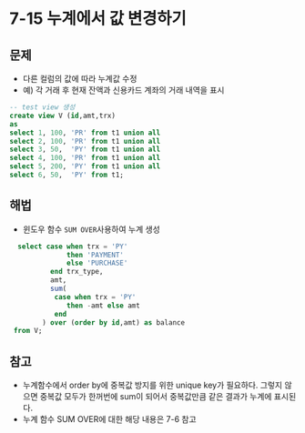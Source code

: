 # 7-15 누계에서 값 변경하기

## 문제
- 다른 컬럼의 값에 따라 누계값 수정 
- 예) 각 거래 후 현재 잔액과 신용카드 계좌의 거래 내역을 표시

```sql
-- test view 생성
create view V (id,amt,trx)
as
select 1, 100, 'PR' from t1 union all
select 2, 100, 'PR' from t1 union all
select 3, 50,  'PY' from t1 union all
select 4, 100, 'PR' from t1 union all
select 5, 200, 'PY' from t1 union all
select 6, 50,  'PY' from t1;
```

## 해법
- 윈도우 함수 `SUM OVER`사용하여 누계 생성 

```sql
  select case when trx = 'PY'
              then 'PAYMENT'
              else 'PURCHASE'
          end trx_type,
          amt,
          sum(
           case when trx = 'PY'
              then -amt else amt
           end
        ) over (order by id,amt) as balance
 from V;
```

## 참고
- 누계함수에서 order by에 중복값 방지를 위한 unique key가 필요하다. 그렇지 않으면 중복값 모두가 한꺼번에 sum이 되어서 중복값만큼 같은 결과가 누계에 표시된다. 
- 누계 함수 SUM OVER에 대한 해당 내용은 7-6 참고 
